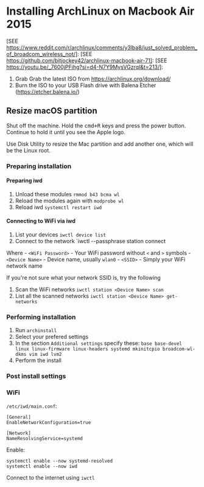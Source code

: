 
# Installing ArchLinux on Macbook Air 2015

[SEE https://www.reddit.com/r/archlinux/comments/y3lba8/just_solved_problem_of_broadcom_wireless_not/]:
[SEE https://github.com/bitjockey42/archlinux-macbook-air-71]:
[SEE https://youtu.be/_7600jPFihg?si=d4-N7Y9MysVGzrqI&t=213/]:


1. Grab Grab the latest ISO from https://archlinux.org/download/
2. Burn the ISO to your USB Flash drive with Balena Etcher (https://etcher.balena.io/)

## Resize macOS partition

Shut off the machine. Hold the <kbd>cmd+R</kbd> keys and press the power button. Continue to hold it until you see the Apple logo.

Use Disk Utility to resize the Mac partition and add another one, which will be the Linux root.

### Preparing installation

#### Preparing iwd

1. Unload these modules `rmmod b43 bcma wl`
2. Reload the modules again with `modprobe wl`
3. Reload iwd `systemctl restart iwd`

#### Connecting to WiFi via iwd

1. List your devices `iwctl device list`
2. Connect to the network `iwctl --passphrase <WiFi Password> station <Device Name> connect <SSID>

Where
    - `<WiFi Password>` - Your WiFi password without `<` and `>` symbols
    - `<Device Name>` - Device name, usually `wlan0`
    - `<SSID>` - Simply your WiFi network name

If you're not sure what your network SSID is, try the following

1. Scan the WiFi networks `iwctl station <Device Name> scan`
2. List all the scanned networks `iwctl station <Device Name> get-networks`

### Performing installation

1. Run `archinstall`
2. Select your prefered settings
3. In the section `Additional settings` specify these: `base base-devel linux linux-firmware linux-headers systemd mkinitcpio broadcom-wl-dkms vim iwd lvm2`
4. Perform the install

### Post install settings

### WiFi

`/etc/iwd/main.conf`:

```
[General]
EnableNetworkConfiguration=true

[Network]
NameResolvingService=systemd

```

Enable:

```
systemctl enable --now systemd-resolved
systemctl enable --now iwd
```

Connect to the internet using `iwctl`
